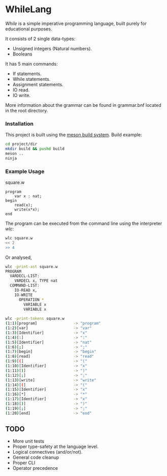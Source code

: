 # WhileLang

*While* is a simple imperative programming language, built purely for educational purposes.

It consists of 2 single data-types:
* Unsigned integers (Natural numbers).
* Booleans

It has 5 main commands:
* If statements.
* While statements.
* Assignment statements.
* IO read.
* IO write.

More information about the grammar can be found in grammar.bnf located in the root directory.

### Installation
This project is built using the [meson build system](http://mesonbuild.com/).
Build example:
```bash
cd project/dir
mkdir build && pushd build
meson ..
ninja
```
### Example Usage
square.w
```
program
    var x : nat;
begin
    read(x);
    write(x*x);
end
```
The program can be executed from the command line using the interpreter *wlc*:
```bash
wlc square.w
<< 2
>> 4
```
Or analysed,
```bash
wlc -print-ast square.w
PROGRAM
  VARDECL-LIST:
    VARDECL x, TYPE nat
  COMMAND-LIST:
    IO-READ x, 
    IO-WRITE
      OPERATION *
        VARIABLE x
        VARIABLE x
        
wlc -print-tokens square.w
(1:1)[program]                -> "program"
(1:2)[var]                    -> "var"
(1:3)[Identifier]             -> "x"
(1:4)[:]                      -> ":"
(1:5)[Identifier]             -> "nat"
(1:6)[;]                      -> ";"
(1:7)[begin]                  -> "begin"
(1:8)[read]                   -> "read"
(1:9)[(]                      -> "("
(1:10)[Identifier]            -> "x"
(1:11)[)]                     -> ")"
(1:12)[;]                     -> ";"
(1:13)[write]                 -> "write"
(1:14)[(]                     -> "("
(1:15)[Identifier]            -> "x"
(1:16)[*]                     -> "*"
(1:17)[Identifier]            -> "x"
(1:18)[)]                     -> ")"
(1:19)[;]                     -> ";"
(1:20)[end]                   -> "end"
```

## TODO
* More unit tests
* Proper type-safety at the language level.
* Logical connectives (and/or/not).
* General code cleanup
* Proper CLI
* Operator precedence
